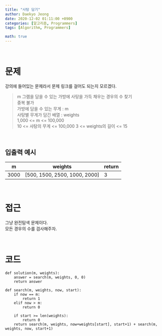 ```yaml
---
title: "사탕 담기"
author: Daekyo Jeong
date: 2020-12-02 01:11:00 +0900
categories: [알고리즘, Programmers]
tags: [Algorithm, Programmers]

math: true
---
```



<br/>

# 문제

강의에 들어있는 문제라서 문제 링크를 걸어도 되는지 모르겠다.

> m 그램을 담을 수 있는 가방에 사탕을 가득 채우는 경우의 수 찾기      
> 중복 불가   
> 가방에 담을 수 있는 무게 : m   
> 사탕별 무게가 담긴 배열 : weights      
> 1,000 <= m <= 100,000    
> 10 <= 사탕의 무게 <= 100,000
> 3 <= weights의 길이 <= 15        


<br/>

## 입출력 예시



| m   | weights | return |
|----------|----|--------|
| 3000       | [500, 1500, 2500, 1000, 2000]  | 3  |



<br/>

# 접근

그냥 완전탐색 문제이다.   
모든 경우의 수를 검사해주자.       



<br/>

# 코드

```{.python}
def solution(m, weights):
    answer = search(m, weights, 0, 0)
    return answer

def search(m, weights, now, start):
    if now == m:
        return 1
    elif now > m:
        return 0

    if start >= len(weights):
        return 0
    return search(m, weights, now+weights[start], start+1) + search(m, weights, now, start+1)
```
<br/>

